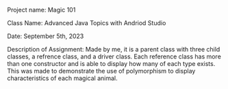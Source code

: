 Project name: Magic 101

Class Name: Advanced Java Topics with Andriod Studio

Date: September 5th, 2023

Description of Assignment: Made by me, it is a parent class with three child classes, a refrence class, and a driver class. Each reference class has more than one constructor and is able to display how many of each type exists. This was made to demonstrate the use of polymorphism to display characteristics of each magical animal.
